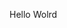 Hello Wolrd










































































































































































































































































































































































































































































































































































































































































































































































































































































































































































































































































































































































































































































































































































































































































































































































































































































































































































































































































































































































































































































































































































































































































































































































































































































































































































































































































































































































































































































































































































































































































































































































































































































































































































































































































































































































































































































































































































































































































































































































































































































































































































































































































































































































































































































































































































































































































































































































































































































































































































































































































































































































































































































































































































































